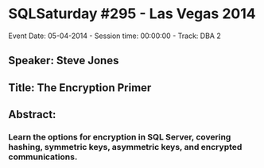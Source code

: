 # SQLSaturday #295 - Las Vegas 2014
Event Date: 05-04-2014 - Session time: 00:00:00 - Track: DBA 2
## Speaker: Steve Jones
## Title: The Encryption Primer
## Abstract:
### Learn the options for encryption in SQL Server, covering hashing, symmetric keys, asymmetric keys, and encrypted communications.
